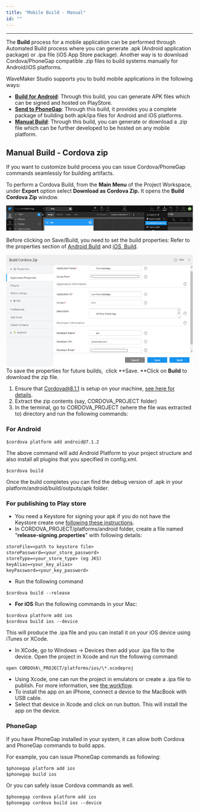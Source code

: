 ```yaml
---
title: "Mobile Build - Manual"
id: ""
---
```

---

The **Build** process for a mobile application can be performed through Automated Build process where you can generate .apk (Android application package) or .ipa file (iOS App Store package). Another way is to download Cordova/PhoneGap compatible .zip files to build systems manually for Android/iOS platforms.

WaveMaker Studio supports you to build mobile applications in the following ways:

- **[Build for Android](/learn/hybrid-mobile/mobile-build-android/)**: Through this build, you can generate APK files which can be signed and hosted on PlayStore.
- **[Send to PhoneGap](/learn/hybrid-mobile/mobile-build-phonegap/)**: Through this build, it provides you a complete package of building both apk/ipa files for Android and iOS platforms.
- **[Manual Build](#manual)**: Through this build, you can generate or download a .zip file which can be further developed to be hosted on any mobile platform.

## Manual Build - Cordova zip

If you want to customize build process you can issue Cordova/PhoneGap commands seamlessly for building artifacts.

To perform a Cordova Build, from the **Main Menu** of the Project Workspace, under **Export** option select **Download as Cordova Zip.** It opens the **Build Cordova Zip** window.

[![](/learn/assets/Cordova_Zip.png)](/learn/assets/Cordova_Zip.png)

Before clicking on Save/Build, you need to set the build properties: Refer to the properties section of [Android Build](#android) and [iOS  Build](/learn/docs/mobile-build/#iOS_Build).

[![](/learn/assets/Build_Cordova_Zip.png)](/learn/assets/Build_Cordova_Zip.png) To save the properties for future builds,  click **Save. **Click on **Build** to download the zip file.

1. Ensure that Cordova@8.1.1 is setup on your machine, [see here for details](https://cordova.apache.org/).
2. Extract the zip contents (say, CORDOVA\_PROJECT folder)
3. In the terminal, go to CORDOVA\_PROJECT (where the file was extracted to) directory and run the following commands:

### For Android
```       
$cordova platform add android@7.1.2
```        
The above command will add Android Platform to your project structure and also install all plugins that you specified in config.xml.
```        
$cordova build
```
Once the build completes you can find the debug version of .apk in your platform/android/build/outputs/apk folder.

### For publishing to Play store
- You need a Keystore for signing your apk if you do not have the Keystore create one [following these instructions](http://docs.phonegap.com/phonegap-build/signing/android/#generating-a-private-key).
- In CORDOVA\_PROJECT/platforms/android folder, create a file named "**release-signing.properties**" with following details:
```        
storeFile=<path to keystore file>
storePassword=<your_store_password>
storeType=<your_store_type> (eg JKS)
keyAlias=<your_key_alias>
keyPassword=<your_key_password>
```        
- Run the following command
```        
$cordova build --release
```        
- **For iOS** Run the following commands in your Mac:
```
$cordova platform add ios
$cordova build ios --device
```
This will produce the .ipa file and you can install it on your iOS device using iTunes or XCode.
- In XCode, go to Windows → Devices then add your .ipa file to the device. Open the project in Xcode and run the following command:
```    
open CORDOVA\_PROJECT/platforms/ios/\*.xcodeproj
```    
- Using Xcode, one can run the project in emulators or create a .ipa file to publish. For more information, see [the workflow](https://developer.apple.com/library/content/documentation/IDEs/Conceptual/AppDistributionGuide/LaunchingYourApponDevices/LaunchingYourApponDevices.html).
- To install the app on an iPhone, connect a device to the MacBook with USB cable.
- Select that device in Xcode and click on run button. This will install the app on the device.

### **PhoneGap**

If you have PhoneGap installed in your system, it can allow both Cordova and PhoneGap commands to build apps.

For example, you can issue PhoneGap commands as following:

```
$phonegap platform add ios
$phonegap build ios
```

Or you can safely issue Cordova commands as well.

```
$phonegap cordova platform add ios
$phonegap cordova build ios --device
```

